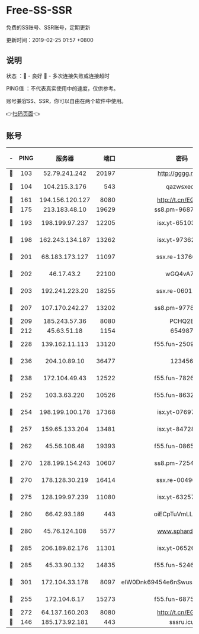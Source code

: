 # Free-SS-SSR

免费的SS账号、SSR账号，定期更新

更新时间：2019-02-25 01:57 +0800

## 说明

状态     ：🙂 - 良好 🙁 - 多次连接失败或连接超时

PING值   ：不代表真实使用中的速度，仅供参考。

账号兼容SS、SSR，你可以自由在两个软件中使用。

👉[扫码页面](https://liesauer.github.io/free-ss-ssr.github.io/)👈

## 账号

|-|PING|服务器|端口|密码|加密方式|区域|
|:----:|:----:|:-----:|-----:|:----:|:----:|:----:|
|🙂|103|52.79.241.242|20197|http://gggg.rocks|chacha20|KR|
|🙂|104|104.215.3.176|543|qazwsxedc|aes-256-gcm|JP|
|🙂|161|194.156.120.127|8080|http://t.cn/EGJIyrl|rc4-md5|RU|
|🙂|175|213.183.48.10|19629|ss8.pm-96872218|rc4-md5|RU|
|🙂|193|198.199.97.237|12205|isx.yt-65103488|aes-256-cfb|US|
|🙂|198|162.243.134.187|13262|isx.yt-97362728|aes-256-cfb|US|
|🙂|201|68.183.173.127|11097|ssx.re-13760087|aes-256-cfb|US|
|🙂|202|46.17.43.2|22100|wGQ4vA7D|aes-256-gcm|RU|
|🙂|203|192.241.223.20|18255|ssx.re-06011697|aes-256-cfb|US|
|🙂|207|107.170.242.27|13202|ss8.pm-97786793|aes-256-cfb|US|
|🙂|209|185.243.57.36|8080|PCHQ2E|rc4-md5|US|
|🙂|212|45.63.51.18|1154|654987|chacha20|US|
|🙂|228|139.162.11.113|13120|f55.fun-25099082|aes-256-cfb|SG|
|🙂|236|204.10.89.10|36477|123456|aes-256-cfb|US|
|🙂|238|172.104.49.43|12522|f55.fun-78268288|aes-256-cfb|SG|
|🙂|252|103.3.63.220|10526|f55.fun-86327074|aes-256-cfb|SG|
|🙂|254|198.199.100.178|17368|isx.yt-07697807|aes-256-cfb|US|
|🙂|257|159.65.133.204|13481|isx.yt-84728144|aes-256-cfb|SG|
|🙂|262|45.56.106.48|19393|f55.fun-08658422|aes-256-cfb|US|
|🙂|270|128.199.154.243|10607|ss8.pm-72548685|aes-256-cfb|SG|
|🙂|270|178.128.30.219|16414|ssx.re-00490224|aes-256-cfb|SG|
|🙂|275|128.199.97.239|11080|isx.yt-63257552|aes-256-cfb|SG|
|🙂|280|66.42.93.189|443|oiECpTuVmLLxk4Ts|aes-256-cfb|US|
|🙂|280|45.76.124.108|5577|www.sphard.com|aes-256-cfb|AU|
|🙂|285|206.189.82.176|11301|isx.yt-06526076|aes-256-cfb|SG|
|🙂|285|45.33.90.132|14835|f55.fun-52469503|aes-256-cfb|US|
|🙂|301|172.104.33.178|8097|eIW0Dnk69454e6nSwuspv9DmS201tQ0D|aes-256-cfb|SG|
|🙂|255|172.104.6.17|15273|f55.fun-68758647|aes-256-cfb|US|
|🙂|272|64.137.160.203|8080|http://t.cn/EGJIyrl|rc4-md5|CA|
|🙁|146|185.173.92.181|443|sssru.icu|rc4-md5|RU|
